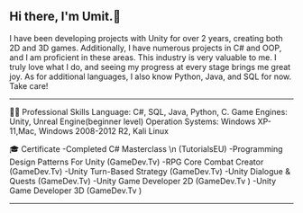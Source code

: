 ## Hi there, I'm Umit.👋

I have been developing projects with Unity for over 2 years, creating both 2D and 3D games. Additionally, I have numerous projects in C# and OOP, and I am proficient in these areas. This industry is very valuable to me. I truly love what I do, and seeing my progress at every stage brings me great joy. As for additional languages, I also know Python, Java, and SQL for now. Take care!

---------------------------------------------------------------------------------------------------------------------------------------

👨‍💻 Professional Skills
Language: C#, SQL, Java, Python, C.
Game Engines: Unity, Unreal Engine(beginner level)
Operation Systems: Windows XP-11,Mac, Windows 2008-2012 R2, Kali Linux

🎓 Certificate
-Completed C# Masterclass \n
(TutorialsEU)
-Programming Design Patterns For Unity
(GameDev.Tv)
-RPG Core Combat Creator
(GameDev.Tv)
-Unity Turn-Based Strategy
(GameDev.Tv)
-Unity Dialogue & Quests 
(GameDev.Tv)
-Unity Game Developer 2D
(GameDev.Tv )
-Unity Game Developer 3D
(GameDev.Tv )

---------------------------------------------------------------------------------------------------------------------------------------


<!--
**umitcanyucesoy/umitcanyucesoy** is a ✨ _special_ ✨ repository because its `README.md` (this file) appears on your GitHub profile.

Here are some ideas to get you started:

- 🔭 I’m currently working on ...
- 🌱 I’m currently learning ...
- 👯 I’m looking to collaborate on ...
- 🤔 I’m looking for help with ...
- 💬 Ask me about ...
- 📫 How to reach me: ...
- 😄 Pronouns: ...
- ⚡ Fun fact: ...
-->
